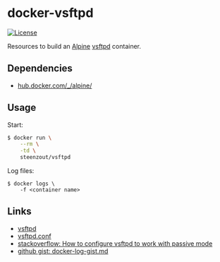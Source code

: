 # docker-vsftpd

[![License](https://img.shields.io/badge/license-New%20BSD-blue.svg?style=flat)](https://raw.githubusercontent.com/steenzout/docker-templates/master/LICENSE)

Resources to build an [Alpine][alpine] [vsftpd][vsftpd] container.


## Dependencies

- [hub.docker.com/_/alpine/](https://hub.docker.com/_/alpine/)


## Usage

Start:

```bash
$ docker run \
    --rm \
    -td \
    steenzout/vsftpd
```

Log files:

```
$ docker logs \
    -f <container name>
```

## Links

- [vsftpd][vsftpd]
- [vsftpd.conf](https://security.appspot.com/vsftpd/vsftpd_conf.html)
- [stackoverflow: How to configure vsftpd to work with passive mode](http://serverfault.com/questions/421161/how-to-configure-vsftpd-to-work-with-passive-mode)
- [github gist: docker-log-gist.md](https://gist.github.com/afolarin/a2ac14231d9079920864)


[alpine]:	https://alpinelinux.org/	"Alpine Linux"
[vsftpd]:	https://security.appspot.com/vsftpd.html	"vsftpd"
